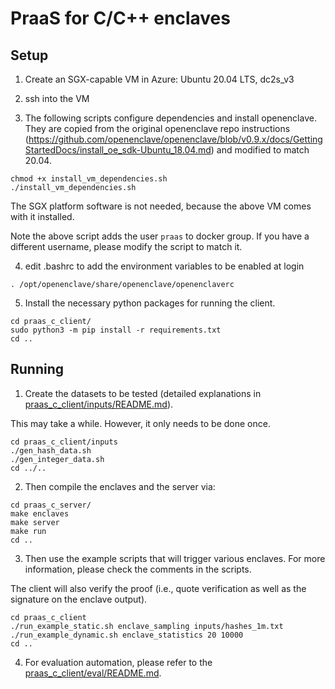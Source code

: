 # PraaS for C/C++ enclaves

## Setup

1. Create an SGX-capable VM in Azure: Ubuntu 20.04 LTS, dc2s_v3

2. ssh into the VM

3. The following scripts configure dependencies and install openenclave.
They are copied from the original openenclave repo instructions (https://github.com/openenclave/openenclave/blob/v0.9.x/docs/GettingStartedDocs/install_oe_sdk-Ubuntu_18.04.md) and modified to match 20.04.

```
chmod +x install_vm_dependencies.sh
./install_vm_dependencies.sh
```

The SGX platform software is not needed, because the above VM comes with it installed.

Note the above script adds the user `praas` to docker group. If you have a different username, please modify the script to match it.

4. edit .bashrc to add the environment variables to be enabled at login

```
. /opt/openenclave/share/openenclave/openenclaverc
```

5. Install the necessary python packages for running the client.

```
cd praas_c_client/
sudo python3 -m pip install -r requirements.txt
cd ..
```

## Running

1. Create the datasets to be tested (detailed explanations in [praas_c_client/inputs/README.md](/praas_c/praas_c_client/inputs/README.md)).

This may take a while. However, it only needs to be done once.

```
cd praas_c_client/inputs
./gen_hash_data.sh
./gen_integer_data.sh
cd ../..
```


2. Then compile the enclaves and the server via:

```
cd praas_c_server/
make enclaves
make server
make run
cd ..
```

3. Then use the example scripts that will trigger various enclaves.
For more information, please check the comments in the scripts.

The client will also verify the proof (i.e., quote verification as well as the signature on the enclave output).

```
cd praas_c_client
./run_example_static.sh enclave_sampling inputs/hashes_1m.txt
./run_example_dynamic.sh enclave_statistics 20 10000
cd ..
```

4. For evaluation automation, please refer to the [praas_c_client/eval/README.md](/praas_c/praas_c_client/eval/README.md).
